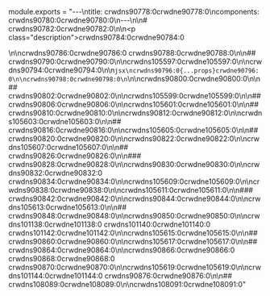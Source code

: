 module.exports = "---\ntitle: crwdns90778:0crwdne90778:0\ncomponents: crwdns90780:0crwdne90780:0\n---\n\n# crwdns90782:0crwdne90782:0\n\n<p class=\"description\">crwdns90784:0crwdne90784:0</p>\n\ncrwdns90786:0crwdne90786:0 crwdns90788:0crwdne90788:0\n\n## crwdns90790:0crwdne90790:0\n\ncrwdns105597:0crwdne105597:0\n\ncrwdns90794:0crwdne90794:0\n\n```jsx\ncrwdns90796:0{...props}crwdne90796:0\n\ncrwdns90798:0crwdne90798:0\n```\n\ncrwdns90800:0crwdne90800:0\n\n## crwdns90802:0crwdne90802:0\n\ncrwdns105599:0crwdne105599:0\n\n## crwdns90806:0crwdne90806:0\n\ncrwdns105601:0crwdne105601:0\n\n## crwdns90810:0crwdne90810:0\n\ncrwdns90812:0crwdne90812:0\n\ncrwdns105603:0crwdne105603:0\n\n## crwdns90816:0crwdne90816:0\n\ncrwdns105605:0crwdne105605:0\n\n## crwdns90820:0crwdne90820:0\n\ncrwdns90822:0crwdne90822:0\n\ncrwdns105607:0crwdne105607:0\n\n## crwdns90826:0crwdne90826:0\n\n### crwdns90828:0crwdne90828:0\n\ncrwdns90830:0crwdne90830:0\n\ncrwdns90832:0crwdne90832:0 crwdns90834:0crwdne90834:0\n\ncrwdns105609:0crwdne105609:0\n\ncrwdns90838:0crwdne90838:0\n\ncrwdns105611:0crwdne105611:0\n\n### crwdns90842:0crwdne90842:0\n\ncrwdns90844:0crwdne90844:0\n\ncrwdns105613:0crwdne105613:0\n\n## crwdns90848:0crwdne90848:0\n\ncrwdns90850:0crwdne90850:0\n\ncrwdns101138:0crwdne101138:0 crwdns101140:0crwdne101140:0 crwdns101142:0crwdne101142:0\n\ncrwdns105615:0crwdne105615:0\n\n## crwdns90860:0crwdne90860:0\n\ncrwdns105617:0crwdne105617:0\n\n## crwdns90864:0crwdne90864:0\n\ncrwdns90866:0crwdne90866:0 crwdns90868:0crwdne90868:0 crwdns90870:0crwdne90870:0\n\ncrwdns105619:0crwdne105619:0\n\ncrwdns101144:0crwdne101144:0 crwdns90876:0crwdne90876:0\n\n## crwdns108089:0crwdne108089:0\n\ncrwdns108091:0crwdne108091:0"